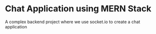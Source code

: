 # Chat Application using MERN Stack

A complex backend project where we use socket.io to create a chat application 
